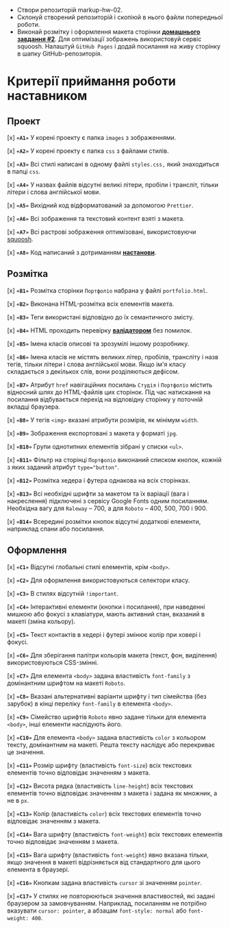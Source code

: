 - Створи репозиторій markup-hw-02.
- Склонуй створений репозиторій і скопіюй в нього файли попередньої роботи.
- Виконай розмітку і оформлення макета сторінки **[домашнього завдання #2](https://www.figma.com/file/1ehrLBauvVFu4mVhxsHzyZ/Web-Studio-(Version-2.1)?node-id=1%3A95)**.
Для оптимізації зображень використовуй сервіс squoosh.
Налаштуй `GitHub Pages` і додай посилання на живу сторінку в шапку GitHub-репозиторія.

# Критерії приймання роботи наставником

## Проект

[x] **`«A1»`** У корені проекту є папка `images` з зображеннями.

[x] **`«A2»`** У корені проекту є папка `css` з файлами стилів.

[x] **`«A3»`** Всі стилі написані в одному файлі `styles.css,` який знаходиться в папці `css`.

[x] **`«A4»`** У назвах файлів відсутні великі літери, пробіли і трансліт, тільки літери і слова англійської мови.

[x] **`«A5»`** Вихідний код відформатований за допомогою `Prettier`.

[x] **`«A6»`** Всі зображення та текстовий контент взяті з макета.

[x] **`«A7»`** Всі растрові зображення оптимізовані, використовуючи [squoosh](https://squoosh.app/).

[x] **`«A8»`** Код написаний з дотриманням **[настанови](https://codeguide.co/)**.

## Розмітка
[x] **`«B1»`** Розмітка сторінки `Портфоліо` набрана у файлі `portfolio.html`.

[x] **`«B2»`** Виконана HTML-розмітка всіх елементів макета.

[x] **`«B3»`** Теги використані відповідно до їх семантичного змісту.

[x] **`«B4»`** HTML проходить перевірку **[валідатором](http://validator.w3.org/nu/)** без помилок.

[x] **`«B5»`** Імена класів описові та зрозумілі іншому розробнику.

[x] **`«B6»`** Імена класів не містять великих літер, пробілів, трансліту і назв тегів, тільки літери і слова англійської мови. Якщо ім'я класу складається з декількох слів, вони розділяються дефісом.

[x] **`«B7»`** Атрибут `href` навігаційних посилань `Студія` і `Портфоліо` містить відносний шлях до HTML-файлів цих сторінок. Під час натискання на посилання відбувається перехід на відповідну сторінку у поточній вкладці браузера.

[x] **`«B8»`** У тегів `<img>` вказані атрибути розмірів, як мінімум `width`.

[x] **`«B9»`** Зображення експортовані з макета у форматі `jpg`.

[x] **`«B10»`** Групи однотипних елементів зібрані у списки `<ul>`.

[x] **`«B11»`** Фільтр на сторінці `Портфоліо` виконаний списком кнопок, кожній з яких заданий атрибут `type="button"`.

[x] **`«B12»`** Розмітка хедера і футера однакова на всіх сторінках.

[x] **`«B13»`** Всі необхідні шрифти за макетом та їх варіації (вага і накреслення) підключені з сервісу Google Fonts одним посиланням. Необхідна вагу для `Raleway` – 700, а для `Roboto` – 400, 500, 700 і 900.

[x] **`«B14»`** Всередині розмітки кнопок відсутні додаткові елементи, наприклад спани або посилання.

## Оформлення
[x] **`«C1»`** Відсутні глобальні стилі елементів, крім `<body>`.

[x] **`«C2»`** Для оформлення використовуються селектори класу.

[x] **`«C3»`** В стилях відсутній `!important`.

[x] **`«C4»`** Інтерактивні елементи (кнопки і посилання), при наведенні мишкою або фокусі з клавіатури, мають активний стан, вказаний в макеті (зміна кольору).

[x] **`«С5»`** Текст контактів в хедері і футері змінює колір при ховері і фокусі.

[x] **`«C6»`** Для зберігання палітри кольорів макета (текст, фон, виділення) використовуються CSS-змінні.

[x] **`«С7»`** Для елемента `<body>` задана властивість `font-family` з домінантним шрифтом на макеті `Roboto`.

[x] **`«С8»`** Вказані альтернативні варіанти шрифту і тип сімейства (без зарубок) в кінці переліку `font-family` в елемента `<body>`.

[x] **`«С9»`** Сімейство шрифтів `Roboto` явно задане тільки для елемента `<body>`, інші елементи наслідують його.

[x] **`«С10»`** Для елемента `<body>` задана властивість `color` з кольором тексту, домінантним на макеті. Решта тексту наслідує або перекриває це значення.

[x] **`«С11»`** Розмір шрифту (властивість `font-size`) всіх текстових елементів точно відповідає значенням з макета.

[x] **`«С12»`** Висота рядка (властивість `line-height`) всіх текстових елементів точно відповідає значенням з макета і задана як множник, а не в `px`.

[x] **`«С13»`** Колір (властивість `color`) всіх текстових елементів точно відповідає значенням з макета.

[x] **`«С14»`** Вага шрифту (властивість `font-weight`) всіх текстових елементів точно відповідає значенням з макета.

[x] **`«С15»`** Вага шрифту (властивість `font-weight`) явно вказана тільки, якщо значення в макеті відрізняється від стандартного для цього елемента в браузері.

[x] **`«С16»`** Кнопкам задана властивість `cursor` зі значенням `pointer`.

[x] **`«С17»`** У стилях не повторюються значення властивостей, які задані браузером за замовчуванням. Наприклад, посиланням не потрібно вказувати `cursor: pointer`, а абзацам `font-style: normal` або `font-weight: 400`.
